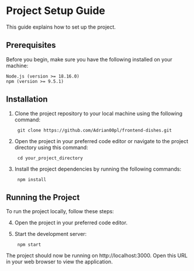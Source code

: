 # Project Setup Guide

This guide explains how to set up the project.

## Prerequisites

Before you begin, make sure you have the following installed on your machine:

    Node.js (version >= 18.16.0)
    npm (version >= 9.5.1)
    
## Installation

1. Clone the project repository to your local machine using the following command:

        git clone https://github.com/Adrian00pl/frontend-dishes.git

2. Open the project in your preferred code editor or navigate to the project directory using this command:

        cd your_project_directory

3. Install the project dependencies by running the following commands:

        npm install

## Running the Project

To run the project locally, follow these steps:

4. Open the project in your preferred code editor.

5. Start the development server:

        npm start

The project should now be running on http://localhost:3000. Open this URL in your web browser to view the application.
